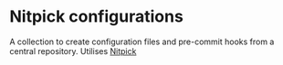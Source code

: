 # Nitpick configurations

A collection to create configuration files and pre-commit hooks from a central repository.
Utilises [Nitpick](https://github.com/andreoliwa/nitpick)
